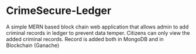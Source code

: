 # CrimeSecure-Ledger
A simple MERN based block chain web application that allows admin to add criminal records in ledger to prevent data temper. Citizens can only view the added criminal records. Record is added both in MongoDB and in Blockchain (Ganache)
